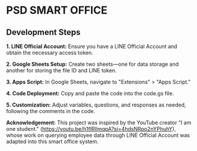 # PSD SMART OFFICE
## Development Steps
**1. LINE Official Account:** Ensure you have a LINE Official Account and obtain the necessary access token.

**2. Google Sheets Setup:** Create two sheets—one for data storage and another for storing the file ID and LINE token.

**3. Apps Script:** In Google Sheets, navigate to "Extensions" > "Apps Script."

**4. Code Deployment:** Copy and paste the code into the code.gs file.

**5. Customization:** Adjust variables, questions, and responses as needed, following the comments in the code.

**Acknowledgement:** This project was inspired by the YouTube creator "I am one student." (https://youtu.be/h1flRIlmqpA?si=4hdsNRpo2nYPhuhY), whose work on querying employee data through LINE Official Account was adapted into this smart office system.

